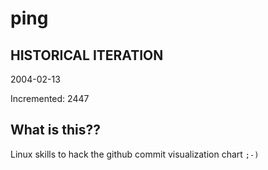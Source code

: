 # ping

## HISTORICAL ITERATION
2004-02-13

Incremented: 2447

## What is this?? 
Linux skills to hack the github commit visualization chart `;-)`
